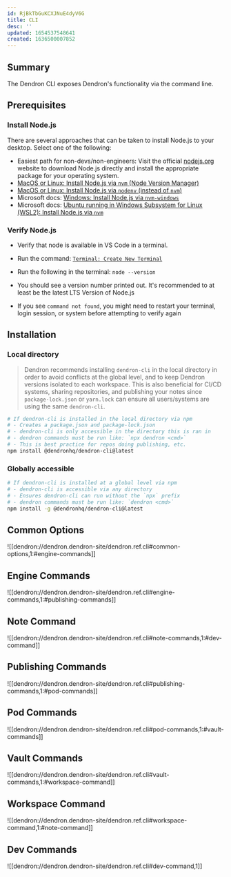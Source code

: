 ```yaml
---
id: RjBkTbGuKCXJNuE4dyV6G
title: CLI
desc: ''
updated: 1654537548641
created: 1636500007852
---
```


## Summary

The Dendron CLI exposes Dendron's functionality via the command line. 

## Prerequisites

### Install Node.js

There are several approaches that can be taken to install Node.js to your desktop. Select one of the following:

- Easiest path for non-devs/non-engineers: Visit the official [nodejs.org](https://nodejs.org/en/) website to download Node.js directly and install the appropriate package for your operating system.
- [MacOS or Linux: Install Node.js via `nvm` (Node Version Manager)](https://github.com/nvm-sh/nvm)
- [MacOS or Linux: Install Node.js via `nodenv` (instead of `nvm`)](https://github.com/nodenv/nodenv)
- Microsoft docs: [Windows: Install Node.js via `nvm-windows`](https://docs.microsoft.com/en-us/windows/dev-environment/javascript/nodejs-on-windows)
- Microsoft docs: [Ubuntu running in Windows Subsystem for Linux (WSL2): Install Node.js via `nvm`](https://docs.microsoft.com/en-us/windows/dev-environment/javascript/nodejs-on-wsl)

### Verify Node.js

- Verify that node is available in VS Code in a terminal.

- Run the command: [`Terminal: Create New Terminal`](https://code.visualstudio.com/docs/editor/integrated-terminal)
- Run the following in the terminal: `node --version`
- You should see a version number printed out. It's recommended to at least be the latest LTS Version of Node.js
- If you see `command not found`, you might need to restart your terminal, login session, or system before attempting to verify again

## Installation

### Local directory

> Dendron recommends installing `dendron-cli` in the local directory in order to avoid conflicts at the global level, and to keep Dendron versions isolated to each workspace. This is also beneficial for CI/CD systems, sharing repositories, and publishing your notes since `package-lock.json` or `yarn.lock` can ensure all users/systems are using the same `dendron-cli`.

```sh
# If dendron-cli is installed in the local directory via npm
# - Creates a package.json and package-lock.json
# - dendron-cli is only accessible in the directory this is ran in
# - dendron commands must be run like: `npx dendron <cmd>`
# - This is best practice for repos doing publishing, etc.
npm install @dendronhq/dendron-cli@latest
```

### Globally accessible

```sh
# If dendron-cli is installed at a global level via npm
# - dendron-cli is accessible via any directory
# - Ensures dendron-cli can run without the `npx` prefix
# - dendron commands must be run like: `dendron <cmd>`
npm install -g @dendronhq/dendron-cli@latest
```

## Common Options

![[dendron://dendron.dendron-site/dendron.ref.cli#common-options,1:#engine-commands]]

## Engine Commands

![[dendron://dendron.dendron-site/dendron.ref.cli#engine-commands,1:#publishing-commands]]

## Note Command

![[dendron://dendron.dendron-site/dendron.ref.cli#note-commands,1:#dev-command]]


## Publishing Commands

![[dendron://dendron.dendron-site/dendron.ref.cli#publishing-commands,1:#pod-commands]]

## Pod Commands

![[dendron://dendron.dendron-site/dendron.ref.cli#pod-commands,1:#vault-commands]]

## Vault Commands

![[dendron://dendron.dendron-site/dendron.ref.cli#vault-commands,1:#workspace-command]]

## Workspace Command

![[dendron://dendron.dendron-site/dendron.ref.cli#workspace-command,1:#note-command]]

## Dev Commands

![[dendron://dendron.dendron-site/dendron.ref.cli#dev-command,1]]
